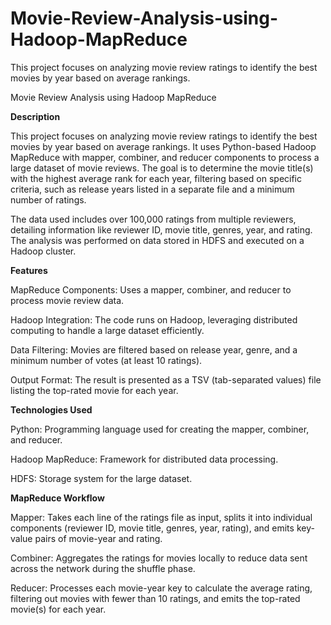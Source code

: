 # Movie-Review-Analysis-using-Hadoop-MapReduce
This project focuses on analyzing movie review ratings to identify the best movies by year based on average rankings.

Movie Review Analysis using Hadoop MapReduce

**Description**

This project focuses on analyzing movie review ratings to identify the best movies by year based on average rankings. It uses Python-based Hadoop MapReduce with mapper, combiner, and reducer components to process a large dataset of movie reviews. The goal is to determine the movie title(s) with the highest average rank for each year, filtering based on specific criteria, such as release years listed in a separate file and a minimum number of ratings.

The data used includes over 100,000 ratings from multiple reviewers, detailing information like reviewer ID, movie title, genres, year, and rating. The analysis was performed on data stored in HDFS and executed on a Hadoop cluster.

**Features**

MapReduce Components: Uses a mapper, combiner, and reducer to process movie review data.

Hadoop Integration: The code runs on Hadoop, leveraging distributed computing to handle a large dataset efficiently.

Data Filtering: Movies are filtered based on release year, genre, and a minimum number of votes (at least 10 ratings).

Output Format: The result is presented as a TSV (tab-separated values) file listing the top-rated movie for each year.

**Technologies Used**

Python: Programming language used for creating the mapper, combiner, and reducer.

Hadoop MapReduce: Framework for distributed data processing.

HDFS: Storage system for the large dataset.


**MapReduce Workflow**

Mapper: Takes each line of the ratings file as input, splits it into individual components (reviewer ID, movie title, genres, year, rating), and emits key-value pairs of movie-year and rating.

Combiner: Aggregates the ratings for movies locally to reduce data sent across the network during the shuffle phase.

Reducer: Processes each movie-year key to calculate the average rating, filtering out movies with fewer than 10 ratings, and emits the top-rated movie(s) for each year.
